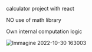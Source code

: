 
calculator project with react 

NO use of math library


Own internal computation logic 


![Immagine 2022-10-30 163003](https://user-images.githubusercontent.com/107623602/198887293-14316e07-7838-4815-8014-ec389c5ca58c.png)


